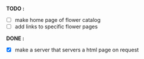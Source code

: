 **TODO :**
- [ ] make home page of flower catalog
- [ ] add links to specific flower pages

**DONE :**
- [x] make a server that servers a html page on request

